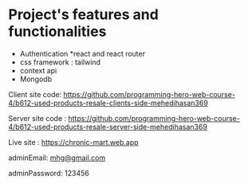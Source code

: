 #  Project's features and functionalities

* Authentication
*react and react router
* css framework : tailwind
* context api
* Mongodb

Client site code:  https://github.com/programming-hero-web-course-4/b612-used-products-resale-clients-side-mehedihasan369

Server site code : https://github.com/programming-hero-web-course-4/b612-used-products-resale-server-side-mehedihasan369

Live site :   https://chronic-mart.web.app

adminEmail: mhg@gmail.com

adminPassword: 123456
